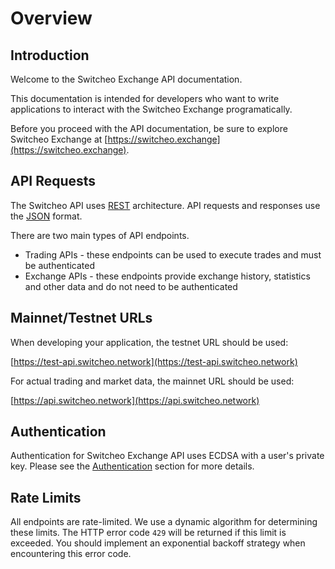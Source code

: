 # Overview

## Introduction

Welcome to the Switcheo Exchange API documentation.

This documentation is intended for developers who want to write applications to interact with the
Switcheo Exchange programatically.

Before you proceed with the API documentation, be sure to explore Switcheo Exchange at
[https://switcheo.exchange](https://switcheo.exchange).

## API Requests

The Switcheo API uses [REST](https://en.wikipedia.org/wiki/Representational_state_transfer) architecture.
API requests and responses use the [JSON](https://www.json.org/) format.

There are two main types of API endpoints.

- Trading APIs - these endpoints can be used to execute trades and must be authenticated
- Exchange APIs - these endpoints provide exchange history, statistics and other data and do not need to be authenticated

## Mainnet/Testnet URLs

When developing your application, the testnet URL should be used:

[https://test-api.switcheo.network](https://test-api.switcheo.network)

For actual trading and market data, the mainnet URL should be used:

[https://api.switcheo.network](https://api.switcheo.network)

## Authentication

Authentication for Switcheo Exchange API uses ECDSA with a user's private key.
Please see the [Authentication](#authentication-2) section for more details.

## Rate Limits

All endpoints are rate-limited. We use a dynamic algorithm for determining these limits. The HTTP error code `429` will
be returned if this limit is exceeded. You should implement an exponential backoff strategy when encountering this error code.
